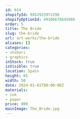 ```yaml
---
id: 614
shopifyId: 9452933972298
shopifyOptionId: 49106678645066
order: 5
title: The Bride
slug: the-bride
url: art-works/the-bride
aliases: []
categories:
- shibari
- graphics
inStock: true
isVisible: true
location: Spain
height: 65
width: 50
date: 2024-01-01T00:00:00Z
materials:
- ink
- paper
price: 800
mainImage: The_Bride.jpg
---
```

